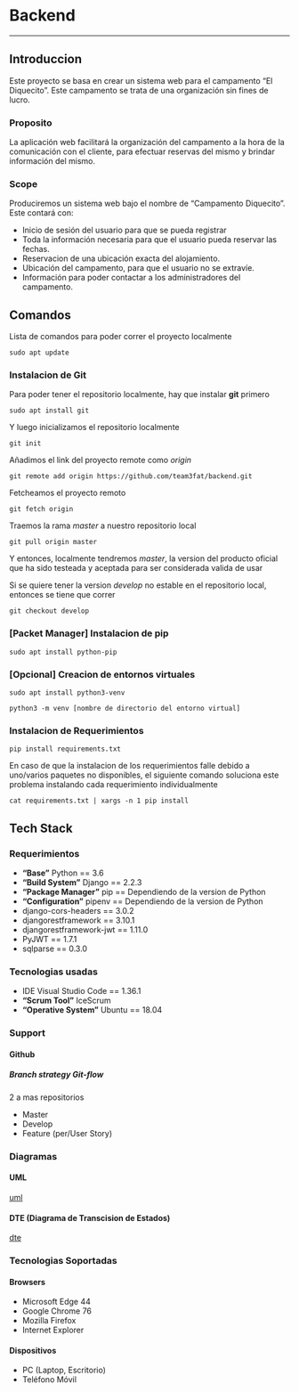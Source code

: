 # Backend

***

## Introduccion

Este proyecto se basa en crear un sistema web para el campamento “El Diquecito”. Este campamento se trata de una organización sin fines de lucro.

### Proposito

La aplicación web facilitará la organización del campamento a la hora de la comunicación con el cliente, para efectuar reservas del mismo y brindar información del mismo.

### Scope

Produciremos un sistema web bajo el nombre de “Campamento Diquecito”.  Este contará con:

- Inicio de sesión del usuario para que se pueda registrar
- Toda la información necesaria para que el usuario pueda reservar las fechas.
- Reservacion de una ubicación exacta del alojamiento.
- Ubicación del campamento, para que el usuario no se extravíe.
- Información para poder contactar a los administradores del campamento.

## Comandos

Lista de comandos para poder correr el proyecto localmente

`sudo apt update`

### Instalacion de Git

Para poder tener el repositorio localmente, hay que instalar **git** primero

`sudo apt install git`

Y luego inicializamos el repositorio localmente

`git init`

Añadimos el link del proyecto remote como *origin*

`git remote add origin https://github.com/team3fat/backend.git`

Fetcheamos el proyecto remoto

`git fetch origin`

Traemos la rama *master* a nuestro repositorio local

`git pull origin master`

Y entonces, localmente tendremos *master*, la version del producto oficial que ha sido testeada
y aceptada para ser considerada valida de usar

Si se quiere tener la version *develop* no estable en el repositorio local, entonces se tiene
que correr

`git checkout develop`

### [Packet Manager] Instalacion de pip

`sudo apt install python-pip`

### [Opcional] Creacion de entornos virtuales

`sudo apt install python3-venv`

`python3 -m venv [nombre de directorio del entorno virtual]`

### Instalacion de Requerimientos

`pip install requirements.txt`

En caso de que la instalacion de los requerimientos falle debido a uno/varios paquetes no disponibles,
el siguiente comando soluciona este problema instalando cada requerimiento individualmente

`cat requirements.txt | xargs -n 1 pip install`

## Tech Stack

### Requerimientos

- **“Base”** Python == 3.6
- **“Build System”** Django == 2.2.3
- **“Package Manager”** pip == Dependiendo de la version de Python
- **“Configuration”** pipenv == Dependiendo de la version de Python
- django-cors-headers == 3.0.2
- djangorestframework == 3.10.1
- djangorestframework-jwt == 1.11.0
- PyJWT == 1.7.1
- sqlparse == 0.3.0

### Tecnologias usadas

- IDE Visual Studio Code == 1.36.1
- **“Scrum Tool”** IceScrum
- **“Operative System”** Ubuntu == 18.04

### Support

#### Github

##### Branch strategy Git-flow

2 a mas repositorios

- Master
- Develop
- Feature (per/User Story)

### Diagramas

#### UML

[uml](https://docs.google.com/drawings/d/1XqeEOYqTLx5LdtMM8u_Mby8EgA3s9WIHtVM6l_oG1R4/edit)

#### DTE (**D**iagrama de **T**ranscision de **E**stados)

[dte](https://docs.google.com/drawings/d/1BsCM58zch_OiY_SmOd51n7iqg-9ZTkE44gvu2-WZSHM/edit)

### Tecnologias Soportadas

#### Browsers

- Microsoft Edge 44
- Google Chrome 76
- Mozilla Firefox
- Internet Explorer

#### Dispositivos

- PC (Laptop, Escritorio)
- Teléfono Móvil
